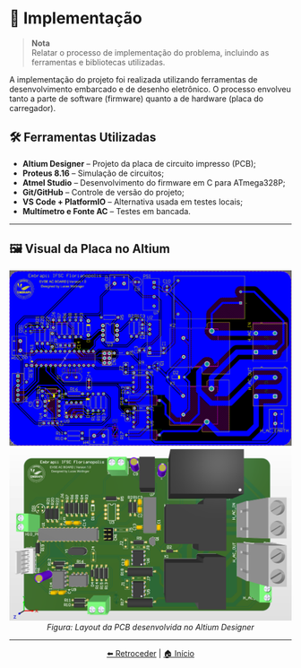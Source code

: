 # 🚀 Implementação

> **Nota**  
> Relatar o processo de implementação do problema, incluindo as ferramentas e bibliotecas utilizadas.

A implementação do projeto foi realizada utilizando ferramentas de desenvolvimento embarcado e de desenho eletrônico. O processo envolveu tanto a parte de software (firmware) quanto a de hardware (placa do carregador).

## 🛠️ Ferramentas Utilizadas

- **Altium Designer** – Projeto da placa de circuito impresso (PCB);
- **Proteus 8.16** – Simulação de circuitos;
- **Atmel Studio** – Desenvolvimento do firmware em C para ATmega328P;
- **Git/GitHub** – Controle de versão do projeto;
- **VS Code + PlatformIO** – Alternativa usada em testes locais;
- **Multímetro e Fonte AC** – Testes em bancada.

---

## 🖼️ Visual da Placa no Altium

<div align="center">
  <img src="img/layout_pci.png" alt="Imagem da placa desenvolvida no Altium" width="600"/>
  <img src="img/layout_pci_3d.png" alt="Imagem da placa desenvolvida no Altium" width="600"/>
  <br>
  <em>Figura: Layout da PCB desenvolvida no Altium Designer</em>
</div>

---

<div align="center">

[⬅️ Retroceder](projeto.md) | [🏠 Início](analise.md)

</div>
